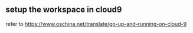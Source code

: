 ## setup the workspace in cloud9
refer to https://www.oschina.net/translate/go-up-and-running-on-cloud-9
